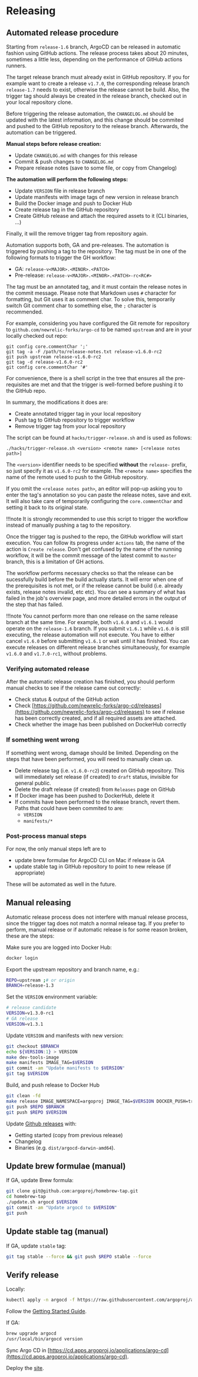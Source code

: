 # Releasing

## Automated release procedure

Starting from `release-1.6` branch, ArgoCD can be released in automatic fashion
using GitHub actions. The release process takes about 20 minutes, sometimes a
little less, depending on the performance of GitHub actions runners.

The target release branch must already exist in GitHub repository. If you for
example want to create a release `v1.7.0`, the corresponding release branch
`release-1.7` needs to exist, otherwise the release cannot be build. Also,
the trigger tag should always be created in the release branch, checked out
in your local repository clone.

Before triggering the release automation, the `CHANGELOG.md` should be updated
with the latest information, and this change should be commited and pushed to
the GitHub repository to the release branch. Afterwards, the automation can be
triggered.

**Manual steps before release creation:**

* Update `CHANGELOG.md` with changes for this release
* Commit & push changes to `CHANGELOG.md`
* Prepare release notes (save to some file, or copy from Changelog)

**The automation will perform the following steps:**

* Update `VERSION` file in release branch
* Update manifests with image tags of new version in release branch
* Build the Docker image and push to Docker Hub
* Create release tag in the GitHub repository
* Create GitHub release and attach the required assets to it (CLI binaries, ...)

Finally, it will the remove trigger tag from repository again.

Automation supports both, GA and pre-releases. The automation is triggered by
pushing a tag to the repository. The tag must be in one of the following formats
to trigger the GH workflow:

* GA: `release-v<MAJOR>.<MINOR>.<PATCH>`
* Pre-release: `release-v<MAJOR>.<MINOR>.<PATCH>-rc<RC#>`

The tag must be an annotated tag, and it must contain the release notes in the
commit message. Please note that Markdown uses `#` character for formatting, but
Git uses it as comment char. To solve this, temporarily switch Git comment char
to something else, the `;` character is recommended.

For example, considering you have configured the Git remote for repository to
`github.com/newrelic-forks/argo-cd` to be named `upstream` and are in your locally
checked out repo:

```shell
git config core.commentChar ';'
git tag -a -F /path/to/release-notes.txt release-v1.6.0-rc2
git push upstream release-v1.6.0-rc2
git tag -d release-v1.6.0-rc2
git config core.commentChar '#'

```

For convenience, there is a shell script in the tree that ensures all the
pre-requisites are met and that the trigger is well-formed before pushing
it to the GitHub repo.

In summary, the modifications it does are:

* Create annotated trigger tag in your local repository
* Push tag to GitHub repository to trigger workflow
* Remove trigger tag from your local repository

The script can be found at `hacks/trigger-release.sh` and is used as follows:

```shell
./hacks/trigger-release.sh <version> <remote name> [<release notes path>]
```

The `<version>` identifier needs to be specified **without** the `release-`
prefix, so just specify it as `v1.6.0-rc2` for example. The `<remote name>`
specifies the name of the remote used to push to the GitHub repository. 

If you omit the `<release notes path>`, an editor will pop-up asking you to
enter the tag's annotation so you can paste the release notes, save and exit.
It will also take care of temporarily configuring the `core.commentChar` and
setting it back to its original state.

!!!note
    It is strongly recommended to use this script to trigger the workflow
    instead of manually pushing a tag to the repository.

Once the trigger tag is pushed to the repo, the GitHub workflow will start
execution. You can follow its progress under `Actions` tab, the name of the
action is `Create release`. Don't get confused by the name of the running
workflow, it will be the commit message of the latest commit to `master`
branch, this is a limitation of GH actions.

The workflow performs necessary checks so that the release can be sucessfully
build before the build actually starts. It will error when one of the
prerequisites is not met, or if the release cannot be build (i.e. already
exists, release notes invalid, etc etc). You can see a summary of what has
failed in the job's overview page, and more detailed errors in the output
of the step that has failed.

!!!note
    You cannot perform more than one release on the same release branch at the
    same time. For example, both `v1.6.0` and `v1.6.1` would operate on the
    `release-1.6` branch. If you submit `v1.6.1` while `v1.6.0` is still
    executing, the release automation will not execute. You have to either
    cancel `v1.6.0` before submitting `v1.6.1` or wait until it has finished.
    You can execute releases on different release branches simultaneously, for
    example `v1.6.0` and `v1.7.0-rc1`, without problems.

### Verifying automated release

After the automatic release creation has finished, you should perform manual
checks to see if the release came out correctly:

* Check status & output of the GitHub action
* Check [https://github.com/newrelic-forks/argo-cd/releases](https://github.com/newrelic-forks/argo-cd/releases)
  to see if release has been correctly created, and if all required assets
  are attached.
* Check whether the image has been published on DockerHub correctly

### If something went wrong

If something went wrong, damage should be limited. Depending on the steps that
have been performed, you will need to manually clean up.

* Delete release tag (i.e. `v1.6.0-rc2`) created on GitHub repository. This
  will immediately set release (if created) to `draft` status, invisible for
  general public.
* Delete the draft release (if created) from `Releases` page on GitHub
* If Docker image has been pushed to DockerHub, delete it
* If commits have been performed to the release branch, revert them. Paths that could have been commited to are:
    * `VERSION`
    * `manifests/*`

### Post-process manual steps

For now, the only manual steps left are to

* update brew formulae for ArgoCD CLI on Mac if release is GA
* update stable tag in GitHub repository to point to new release (if appropriate)

These will be automated as well in the future.

## Manual releasing

Automatic release process does not interfere with manual release process, since
the trigger tag does not match a normal release tag. If you prefer to perform,
manual release or if automatic release is for some reason broken, these are the
steps:

Make sure you are logged into Docker Hub:

```bash
docker login
```

Export the upstream repository and branch name, e.g.:

```bash
REPO=upstream ;# or origin 
BRANCH=release-1.3
```

Set the `VERSION` environment variable:

```bash 
# release candidate
VERSION=v1.3.0-rc1
# GA release
VERSION=v1.3.1
```

Update `VERSION` and manifests with new version:

```bash
git checkout $BRANCH
echo ${VERSION:1} > VERSION
make dev-tools-image
make manifests IMAGE_TAG=$VERSION
git commit -am "Update manifests to $VERSION"
git tag $VERSION
```

Build, and push release to Docker Hub

```bash
git clean -fd
make release IMAGE_NAMESPACE=argoproj IMAGE_TAG=$VERSION DOCKER_PUSH=true
git push $REPO $BRANCH
git push $REPO $VERSION
```

Update [Github releases](https://github.com/newrelic-forks/argo-cd/releases) with:

* Getting started (copy from previous release)
* Changelog
* Binaries (e.g. `dist/argocd-darwin-amd64`).

## Update brew formulae (manual)

If GA, update Brew formula:

```bash
git clone git@github.com:argoproj/homebrew-tap.git
cd homebrew-tap
./update.sh argocd $VERSION
git commit -am "Update argocd to $VERSION"
git push
```

## Update stable tag (manual)

If GA, update `stable` tag:

```bash
git tag stable --force && git push $REPO stable --force
```

## Verify release

Locally:

```bash
kubectl apply -n argocd -f https://raw.githubusercontent.com/argoproj/argo-cd/$VERSION/manifests/install.yaml
```

Follow the [Getting Started Guide](../getting_started/).

If GA:

```bash
brew upgrade argocd
/usr/local/bin/argocd version
```

Sync Argo CD in [https://cd.apps.argoproj.io/applications/argo-cd](https://cd.apps.argoproj.io/applications/argo-cd).

Deploy the [site](site.md).
